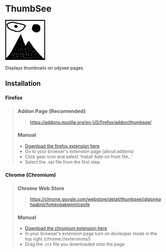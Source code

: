 # ThumbSee
![ThumbSee Logo](./icon/128.png)

Displays thumbnails on odysee pages

## Installation
### Firefox
> ### Addon Page (Recomended)
> > https://addons.mozilla.org/en-US/firefox/addon/thumbsee/
> 
> ### Manual
> - [Download the firefox extension here](https://github.com/treevar/ThumbSee/releases)
> - Go to your browser's extension page (about:addons)
> - Click gear icon and select 'Install Add-on from file...'
> - Select the .xpi file from the first step
> 
### Chrome (Chromium)
> ### Chrome Web Store
> > https://chrome.google.com/webstore/detail/thumbsee/jdgipneahaabnlcfomeogakemmlceofe
> ### Manual
> - [Download the chromium extension here](https://github.com/treevar/ThumbSee/releases)
> - In your browser's extension page turn on devleoper mode in the top right (chrome://extensions/)
> - Drag the .crx file you downloaded onto the page
>

